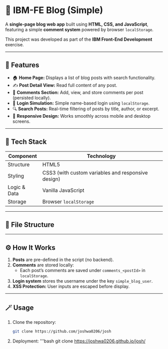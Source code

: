 # 📰 IBM-FE Blog (Simple)

A **single-page blog web app** built using **HTML, CSS, and JavaScript**, featuring a simple **comment system** powered by browser `localStorage`.

This project was developed as part of the **IBM Front-End Development** exercise.

---

## 🚀 Features

- 🏠 **Home Page:** Displays a list of blog posts with search functionality.  
- ✍️ **Post Detail View:** Read full content of any post.  
- 💬 **Comments Section:** Add, view, and store comments per post (persisted locally).  
- 👤 **Login Simulation:** Simple name-based login using `localStorage`.  
- 🔍 **Search Posts:** Real-time filtering of posts by title, author, or excerpt.  
- 📱 **Responsive Design:** Works smoothly across mobile and desktop screens.  

---

## 🧱 Tech Stack

| Component | Technology |
|------------|-------------|
| Structure | HTML5 |
| Styling | CSS3 (with custom variables and responsive design) |
| Logic & Data | Vanilla JavaScript |
| Storage | Browser `localStorage` |

---

## 🧩 File Structure

---

## ⚙️ How It Works

1. **Posts** are pre-defined in the script (no backend).
2. **Comments** are stored locally:
   - Each post’s comments are saved under `comments_<postId>` in `localStorage`.
3. **Login system** stores the username under the key `simple_blog_user`.
4. **XSS Protection:** User inputs are escaped before display.

---

## 🪄 Usage

1. Clone the repository:
   ```bash
   git clone https://github.com/joshwa0206/josh
2. Deployment:
   '''bash
   git clone
 https://joshwa0206.github.io/josh/
